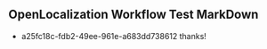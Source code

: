 ## OpenLocalization Workflow Test MarkDown
* a25fc18c-fdb2-49ee-961e-a683dd738612 thanks!

<!--HONumber=Dec16_HO1-->


